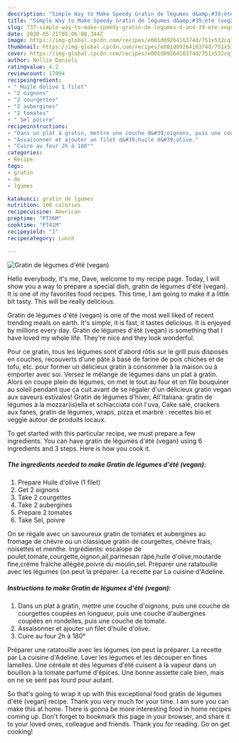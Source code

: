 ```yaml
---
description: "Simple Way to Make Speedy Gratin de légumes d&amp;#39;été (vegan)"
title: "Simple Way to Make Speedy Gratin de légumes d&amp;#39;été (vegan)"
slug: 737-simple-way-to-make-speedy-gratin-de-legumes-d-and-39-ete-vegan
date: 2020-05-21T05:06:08.344Z
image: https://img-global.cpcdn.com/recipes/e001d0926416374d/751x532cq70/gratin-de-legumes-dete-vegan-photo-principale-de-la-recette.jpg
thumbnail: https://img-global.cpcdn.com/recipes/e001d0926416374d/751x532cq70/gratin-de-legumes-dete-vegan-photo-principale-de-la-recette.jpg
cover: https://img-global.cpcdn.com/recipes/e001d0926416374d/751x532cq70/gratin-de-legumes-dete-vegan-photo-principale-de-la-recette.jpg
author: Nellie Daniels
ratingvalue: 4.2
reviewcount: 17094
recipeingredient:
- " Huile dolive 1 filet"
- "2 oignons"
- "2 courgettes"
- "2 aubergines"
- "2 tomates"
- " Sel poivre"
recipeinstructions:
- "Dans un plat à gratin, mettre une couche d&#39;oignons, puis une couche de courgettes coupées en longueur, puis une couche d&#39;aubergines coupées en rondelles, puis une couche de tomate."
- "Assaisonner et ajouter un filet d&#39;huile d&#39;olive."
- "Cuire au four 2h à 180°"
categories:
- Recipe
tags:
- gratin
- de
- lgumes

katakunci: gratin de lgumes 
nutrition: 108 calories
recipecuisine: American
preptime: "PT36M"
cooktime: "PT41M"
recipeyield: "1"
recipecategory: Lunch

---
```



![Gratin de légumes d&#39;été (vegan)](https://img-global.cpcdn.com/recipes/e001d0926416374d/751x532cq70/gratin-de-legumes-dete-vegan-photo-principale-de-la-recette.jpg)

Hello everybody, it's me, Dave, welcome to my recipe page. Today, I will show you a way to prepare a special dish, gratin de légumes d&#39;été (vegan). It is one of my favorites food recipes. This time, I am going to make it a little bit tasty. This will be really delicious.

Gratin de légumes d&#39;été (vegan) is one of the most well liked of recent trending meals on earth. It's simple, it is fast, it tastes delicious. It is enjoyed by millions every day. Gratin de légumes d&#39;été (vegan) is something that I have loved my whole life. They're nice and they look wonderful.

Pour ce gratin, tous les légumes sont d&#39;abord rôtis sur le grill puis disposés en couches, recouverts d&#39;une pâte à base de farine de pois chiches et de tofu, etc. pour former un délicieux gratin à consommer à la maison ou à emporter avec soi. Versez le mélange de légumes dans un plat à gratin. Alors on coupe plein de légumes, on met le tout au four et on file bouquiner au soleil pendant que ça cuit.avant de se régaler d&#39;un délicieux gratin vegan aux saveurs estivales! Gratin de légumes d&#39;hiver, All&#39;italiana: gratin de légumes à la mozzar(is)ella et schiacciata con l&#39;uva, Cake salé, crackers aux fanes, gratin de légumes, wraps, pizza et marbré : recettes bio et veggie autour de produits locaux.


To get started with this particular recipe, we must prepare a few ingredients. You can have gratin de légumes d&#39;été (vegan) using 6 ingredients and 3 steps. Here is how you cook it.

<!--inarticleads1-->

##### The ingredients needed to make Gratin de légumes d&#39;été (vegan):

1. Prepare  Huile d&#39;olive (1 filet)
1. Get 2 oignons
1. Take 2 courgettes
1. Take 2 aubergines
1. Prepare 2 tomates
1. Take  Sel, poivre


On se régale avec un savoureux gratin de tomates et aubergines au fromage de chèvre ou un classique gratin de courgettes, chèvre frais, noisettes et menthe. Ingrédients: escalope de poulet,tomate,courgette,oignon,ail,parmesan râpé,huile d&#39;olive,moutarde fine,crème fraîche allégée,poivre du moulin,sel. Préparer une ratatouille avec les légumes (on peut la préparer. La recette par La cuisine d&#39;Adeline. 

<!--inarticleads2-->

##### Instructions to make Gratin de légumes d&#39;été (vegan):

1. Dans un plat à gratin, mettre une couche d&#39;oignons, puis une couche de courgettes coupées en longueur, puis une couche d&#39;aubergines coupées en rondelles, puis une couche de tomate.
1. Assaisonner et ajouter un filet d&#39;huile d&#39;olive.
1. Cuire au four 2h à 180°


Préparer une ratatouille avec les légumes (on peut la préparer. La recette par La cuisine d&#39;Adeline. Laver les légumes et les découper en fines lamelles. Une céréale et des légumes d&#39;été cuisent à la vapeur dans un bouillon à la tomate parfumé d&#39;épices. Une bonne assiette cale bien, mais on ne se sent pas lourd pour autant. 

So that's going to wrap it up with this exceptional food gratin de légumes d&#39;été (vegan) recipe. Thank you very much for your time. I am sure you can make this at home. There is gonna be more interesting food in home recipes coming up. Don't forget to bookmark this page in your browser, and share it to your loved ones, colleague and friends. Thank you for reading. Go on get cooking!
